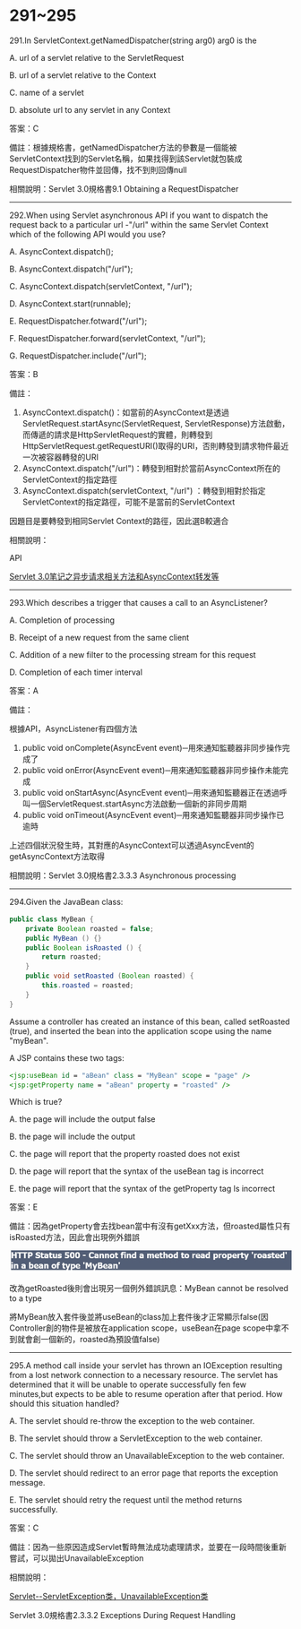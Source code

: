 291~295
========================

291.In ServletContext.getNamedDispatcher(string arg0) arg0 is the

A. url of a servlet relative to the ServletRequest

B. url of a servlet relative to the Context

C. name of a servlet

D. absolute url to any servlet in any Context

<!--sec data-title="解析" data-id="section291_2" data-collapse=true ces-->
答案：C

備註：根據規格書，getNamedDispatcher方法的參數是一個能被ServletContext找到的Servlet名稱，如果找得到該Servlet就包裝成RequestDispatcher物件並回傳，找不到則回傳null

相關說明：Servlet 3.0規格書9.1 Obtaining a RequestDispatcher
<!--endsec-->

---
292.When using Servlet asynchronous API if you want to dispatch the request back to a particular url -"/url" within the same Servlet Context which of the following API would you use?

A. AsyncContext.dispatch();

B. AsyncContext.dispatch("/url");

C. AsyncContext.dispatch(servletContext, "/url");

D. AsyncContext.start(runnable);

E. RequestDispatcher.fotward("/url");

F. RequestDispatcher.forward(servletContext, "/url");

G. RequestDispatcher.include("/url");

<!--sec data-title="解析" data-id="section292_2" data-collapse=true ces-->
答案：B

備註：

1. AsyncContext.dispatch()：如當前的AsyncContext是透過ServletRequest.startAsync(ServletRequest, ServletResponse)方法啟動，而傳遞的請求是HttpServletRequest的實體，則轉發到HttpServletRequest.getRequestURI()取得的URI，否則轉發到請求物件最近一次被容器轉發的URI
2. AsyncContext.dispatch("/url")：轉發到相對於當前AsyncContext所在的ServletContext的指定路徑
3. AsyncContext.dispatch(servletContext, "/url")	：轉發到相對於指定ServletContext的指定路徑，可能不是當前的ServletContext

因題目是要轉發到相同Servlet Context的路徑，因此選B較適合

相關說明：

API

[Servlet 3.0笔记之异步请求相关方法和AsyncContext转发等](http://www.blogjava.net/yongboy/archive/2011/01/17/346201.html)
<!--endsec-->

---
293.Which describes a trigger that causes a call to an AsyncListener?

A. Completion of processing

B. Receipt of a new request from the same client

C. Addition of a new filter to the processing stream for this request

D. Completion of each timer interval

<!--sec data-title="解析" data-id="section293_2" data-collapse=true ces-->
答案：A

備註：

根據API，AsyncListener有四個方法

1. public void onComplete(AsyncEvent event)─用來通知監聽器非同步操作完成了
2. public void onError(AsyncEvent event)─用來通知監聽器非同步操作未能完成
3. public void onStartAsync(AsyncEvent event)─用來通知監聽器正在透過呼叫一個ServletRequest.startAsync方法啟動一個新的非同步周期
4. public void onTimeout(AsyncEvent event)─用來通知監聽器非同步操作已逾時

上述四個狀況發生時，其對應的AsyncContext可以透過AsyncEvent的getAsyncContext方法取得

相關說明：Servlet 3.0規格書2.3.3.3 Asynchronous processing
<!--endsec-->

---
294.Given the JavaBean class:

```java
public class MyBean {
	private Boolean roasted = false;
	public MyBean () {}
	public Boolean isRoasted () { 
		return roasted; 
	}
	public void setRoasted (Boolean roasted) { 
		this.roasted = roasted; 
	}
}
```

Assume a controller has created an instance of this bean, called setRoasted (true), and inserted the bean into
the application scope using the name "myBean".

A JSP contains these two tags:

```jsp
<jsp:useBean id = "aBean" class = "MyBean" scope = "page" />
<jsp:getProperty name = "aBean" property = "roasted" />
```

Which is true?

A. the page will include the output false

B. the page will include the output

C. the page will report that the property roasted does not exist

D. the page will report that the syntax of the useBean tag is incorrect

E. the page will report that the syntax of the getProperty tag ls incorrect

<!--sec data-title="解析" data-id="section294_2" data-collapse=true ces-->
答案：E

備註：因為getProperty會去找bean當中有沒有getXxx方法，但roasted屬性只有isRoasted方法，因此會出現例外錯誤

![1507161750141](/media/11115.jpeg)

改為getRoasted後則會出現另一個例外錯誤訊息：MyBean cannot be resolved to a type

將MyBean放入套件後並將useBean的class加上套件後才正常顯示false(因Controller創的物件是被放在application scope，useBean在page scope中拿不到就會創一個新的，roasted為預設值false)
<!--endsec-->

---
295.A method call inside your servlet has thrown an IOException resulting from a lost network connection to a necessary resource. The servlet has determined that it will be unable to operate successfully fen few minutes,but expects to be able to resume operation after that period. How should this situation handled?

A. The servlet should re-throw the exception to the web container.

B. The servlet should throw a ServletException to the web container.

C. The servlet should throw an UnavailableException to the web container.

D. The servlet should redirect to an error page that reports the exception message.

E. The servlet should retry the request until the method returns successfully.

<!--sec data-title="解析" data-id="section295_2" data-collapse=true ces-->
答案：C

備註：因為一些原因造成Servlet暫時無法成功處理請求，並要在一段時間後重新嘗試，可以拋出UnavailableException

相關說明：

[Servlet--ServletException类，UnavailableException类](http://blog.csdn.net/u011794238/article/details/46502471)

Servlet 3.0規格書2.3.3.2 Exceptions During Request Handling
<!--endsec-->